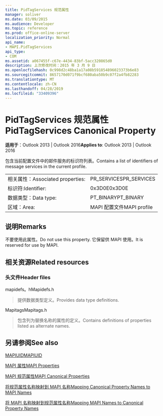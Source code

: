 ```yaml
---
title: PidTagServices 规范属性
manager: soliver
ms.date: 03/09/2015
ms.audience: Developer
ms.topic: reference
ms.prod: office-online-server
localization_priority: Normal
api_name:
- MAPI.PidTagServices
api_type:
- COM
ms.assetid: a067455f-c67e-4434-83bf-5acc320865d0
description: 上次修改时间：2015 年 3 月 9 日
ms.openlocfilehash: 0c998d2c48ba1a17a08b591854896023373b6e83
ms.sourcegitcommit: 8657170d071f9bcf680aba50b9c07f2a4fb82283
ms.translationtype: MT
ms.contentlocale: zh-CN
ms.lasthandoff: 04/28/2019
ms.locfileid: "33409396"
---
```

# <a name="pidtagservices-canonical-property"></a><span data-ttu-id="669a2-103">PidTagServices 规范属性</span><span class="sxs-lookup"><span data-stu-id="669a2-103">PidTagServices Canonical Property</span></span>

  
  
<span data-ttu-id="669a2-104">**适用于**：Outlook 2013 | Outlook 2016</span><span class="sxs-lookup"><span data-stu-id="669a2-104">**Applies to**: Outlook 2013 | Outlook 2016</span></span> 
  
<span data-ttu-id="669a2-105">包含当前配置文件中的邮件服务的标识符列表。</span><span class="sxs-lookup"><span data-stu-id="669a2-105">Contains a list of identifiers of message services in the current profile.</span></span>
  
|||
|:-----|:-----|
|<span data-ttu-id="669a2-106">相关属性：</span><span class="sxs-lookup"><span data-stu-id="669a2-106">Associated properties:</span></span>  <br/> |<span data-ttu-id="669a2-107">PR_SERVICES</span><span class="sxs-lookup"><span data-stu-id="669a2-107">PR_SERVICES</span></span>  <br/> |
|<span data-ttu-id="669a2-108">标识符:</span><span class="sxs-lookup"><span data-stu-id="669a2-108">Identifier:</span></span>  <br/> |<span data-ttu-id="669a2-109">0x3D0E</span><span class="sxs-lookup"><span data-stu-id="669a2-109">0x3D0E</span></span>  <br/> |
|<span data-ttu-id="669a2-110">数据类型：</span><span class="sxs-lookup"><span data-stu-id="669a2-110">Data type:</span></span>  <br/> |<span data-ttu-id="669a2-111">PT_BINARY</span><span class="sxs-lookup"><span data-stu-id="669a2-111">PT_BINARY</span></span>  <br/> |
|<span data-ttu-id="669a2-112">区域：</span><span class="sxs-lookup"><span data-stu-id="669a2-112">Area:</span></span>  <br/> |<span data-ttu-id="669a2-113">MAPI 配置文件</span><span class="sxs-lookup"><span data-stu-id="669a2-113">MAPI profile</span></span>  <br/> |
   
## <a name="remarks"></a><span data-ttu-id="669a2-114">说明</span><span class="sxs-lookup"><span data-stu-id="669a2-114">Remarks</span></span>

<span data-ttu-id="669a2-115">不要使用此属性。</span><span class="sxs-lookup"><span data-stu-id="669a2-115">Do not use this property.</span></span> <span data-ttu-id="669a2-116">它保留供 MAPI 使用。</span><span class="sxs-lookup"><span data-stu-id="669a2-116">It is reserved for use by MAPI.</span></span>
  
## <a name="related-resources"></a><span data-ttu-id="669a2-117">相关资源</span><span class="sxs-lookup"><span data-stu-id="669a2-117">Related resources</span></span>

### <a name="header-files"></a><span data-ttu-id="669a2-118">头文件</span><span class="sxs-lookup"><span data-stu-id="669a2-118">Header files</span></span>

<span data-ttu-id="669a2-119">mapidefs。h</span><span class="sxs-lookup"><span data-stu-id="669a2-119">Mapidefs.h</span></span>
  
> <span data-ttu-id="669a2-120">提供数据类型定义。</span><span class="sxs-lookup"><span data-stu-id="669a2-120">Provides data type definitions.</span></span>
    
<span data-ttu-id="669a2-121">Mapitags</span><span class="sxs-lookup"><span data-stu-id="669a2-121">Mapitags.h</span></span>
  
> <span data-ttu-id="669a2-122">包含列为替换名称的属性的定义。</span><span class="sxs-lookup"><span data-stu-id="669a2-122">Contains definitions of properties listed as alternate names.</span></span>
    
## <a name="see-also"></a><span data-ttu-id="669a2-123">另请参阅</span><span class="sxs-lookup"><span data-stu-id="669a2-123">See also</span></span>



[<span data-ttu-id="669a2-124">MAPIUID</span><span class="sxs-lookup"><span data-stu-id="669a2-124">MAPIUID</span></span>](mapiuid.md)


[<span data-ttu-id="669a2-125">MAPI 属性</span><span class="sxs-lookup"><span data-stu-id="669a2-125">MAPI Properties</span></span>](mapi-properties.md)
  
[<span data-ttu-id="669a2-126">MAPI 规范属性</span><span class="sxs-lookup"><span data-stu-id="669a2-126">MAPI Canonical Properties</span></span>](mapi-canonical-properties.md)
  
[<span data-ttu-id="669a2-127">将规范属性名称映射到 MAPI 名称</span><span class="sxs-lookup"><span data-stu-id="669a2-127">Mapping Canonical Property Names to MAPI Names</span></span>](mapping-canonical-property-names-to-mapi-names.md)
  
[<span data-ttu-id="669a2-128">将 MAPI 名称映射到规范属性名称</span><span class="sxs-lookup"><span data-stu-id="669a2-128">Mapping MAPI Names to Canonical Property Names</span></span>](mapping-mapi-names-to-canonical-property-names.md)

